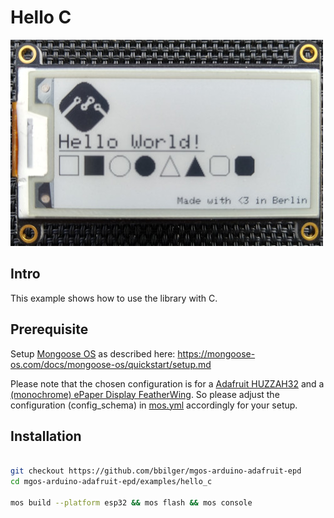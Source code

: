 # Hello C

![](../../alien/assets/example.jpg)

## Intro

This example shows how to use the library with C.

## Prerequisite

Setup [Mongoose OS](https://mongoose-os.com) as described here: https://mongoose-os.com/docs/mongoose-os/quickstart/setup.md

Please note that the chosen configuration is for a [Adafruit HUZZAH32](https://www.adafruit.com/product/3405) and a [(monochrome) ePaper Display FeatherWing](https://www.adafruit.com/product/4195). So please adjust the configuration (config_schema) in [mos.yml](mos.yml) accordingly for your setup.

## Installation

```bash

git checkout https://github.com/bbilger/mgos-arduino-adafruit-epd
cd mgos-arduino-adafruit-epd/examples/hello_c

mos build --platform esp32 && mos flash && mos console

```
